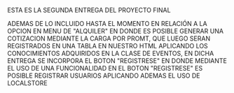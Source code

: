 ESTA ES LA SEGUNDA ENTREGA DEL PROYECTO FINAL

ADEMAS DE LO INCLUIDO HASTA EL MOMENTO EN RELACIÓN A LA OPCION EN MENU DE "ALQUILER" EN DONDE ES POSIBLE GENERAR UNA COTIZACION MEDIANTE LA CARGA POR PROMT, QUE LUEGO SERAN REGISTRADOS EN UNA TABLA EN NUESTRO HTML APLICANDO LOS CONOCIMIENTOS ADQUIRIDOS EN LA CLASE DE EVENTOS, EN DICHA ENTREGA SE INCORPORA EL BOTON "REGISTRESE" EN DONDE MEDIANTE EL USO DE UNA FUNCIONALIDAD EN EL BOTON "REGISTRESE" ES POSIBLE REGISTRAR USUARIOS APLICANDO ADEMAS EL USO DE LOCALSTORE